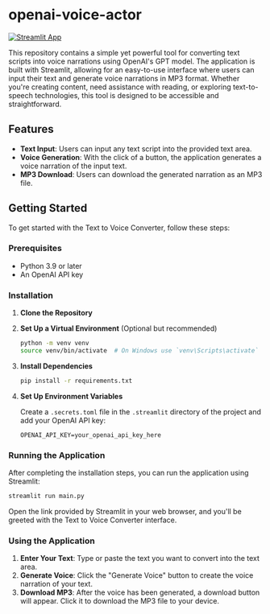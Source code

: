 # openai-voice-actor

[![Streamlit App](https://static.streamlit.io/badges/streamlit_badge_black_white.svg)](https://openai-voice-actor.streamlit.app/)

This repository contains a simple yet powerful tool for converting text scripts into voice narrations using OpenAI's GPT model. The application is built with Streamlit, allowing for an easy-to-use interface where users can input their text and generate voice narrations in MP3 format. Whether you're creating content, need assistance with reading, or exploring text-to-speech technologies, this tool is designed to be accessible and straightforward.

## Features

- **Text Input**: Users can input any text script into the provided text area.
- **Voice Generation**: With the click of a button, the application generates a voice narration of the input text.
- **MP3 Download**: Users can download the generated narration as an MP3 file.

## Getting Started

To get started with the Text to Voice Converter, follow these steps:

### Prerequisites

- Python 3.9 or later
- An OpenAI API key

### Installation

1. **Clone the Repository**

2. **Set Up a Virtual Environment** (Optional but recommended)

   ```bash
   python -m venv venv
   source venv/bin/activate  # On Windows use `venv\Scripts\activate`
   ```

3. **Install Dependencies**

   ```bash
   pip install -r requirements.txt
   ```

4. **Set Up Environment Variables**

   Create a `.secrets.toml` file in the `.streamlit` directory of the project and add your OpenAI API key:

   ```plaintext
   OPENAI_API_KEY=your_openai_api_key_here
   ```

### Running the Application

After completing the installation steps, you can run the application using Streamlit:

```bash
streamlit run main.py
```

Open the link provided by Streamlit in your web browser, and you'll be greeted with the Text to Voice Converter interface.

### Using the Application

1. **Enter Your Text**: Type or paste the text you want to convert into the text area.
2. **Generate Voice**: Click the "Generate Voice" button to create the voice narration of your text.
3. **Download MP3**: After the voice has been generated, a download button will appear. Click it to download the MP3 file to your device.
